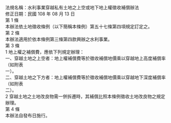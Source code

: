 法規名稱：水利事業穿越私有土地之上空或地下地上權徵收補償辦法  
修正日期：民國 108 年 08 月 13 日  
第 1 條  
本辦法依土地徵收條例（以下簡稱本條例）第五十七條第四項規定訂定之。  
第 2 條  
本辦法適用於依本條例第三條第四款興辦之水利事業。  
第 3 條  
1 地上權之補償費，應依下列規定辦理：  
一、穿越土地之上空者：地上權補償費等於徵收補償地價乘以穿越地上高度補償率（如附表  
一）。  
二、穿越土地之下方者：地上權補償費等於徵收補償地價乘以穿越地下深度補償率（如附表  
二）。  
2 穿越土地之土地改良物需一併拆遷時，其補償比照本條例徵收土地改良物之規定辦理。  
第 4 條  
本辦法自發布日施行。  


